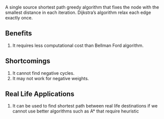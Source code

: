 A single source shortest path greedy algorithm that fixes the node with the smallest distance in each iteration. Dijkstra’s algorithm relax each edge exactly once.

## Benefits
1. It requires less computational cost than Bellman Ford algorithm.

## Shortcomings
1. It cannot find negative cycles.
2. It may not work for negative weights. 

## Real Life Applications
1. It can be used to find shortest path between real life destinations if we cannot use better algorithms such as A* that require heuristic